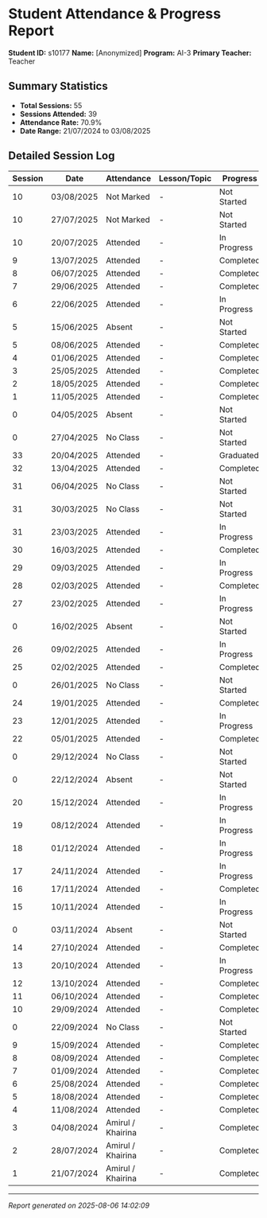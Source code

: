 # Student Attendance & Progress Report

**Student ID:** s10177
**Name:** [Anonymized]
**Program:** AI-3
**Primary Teacher:** Teacher

## Summary Statistics
- **Total Sessions:** 55
- **Sessions Attended:** 39
- **Attendance Rate:** 70.9%
- **Date Range:** 21/07/2024 to 03/08/2025

## Detailed Session Log

| Session | Date | Attendance | Lesson/Topic | Progress |
|---------|------|------------|--------------|----------|
| 10 | 03/08/2025 | Not Marked | - | Not Started |
| 10 | 27/07/2025 | Not Marked | - | Not Started |
| 10 | 20/07/2025 | Attended | - | In Progress |
| 9 | 13/07/2025 | Attended | - | Completed |
| 8 | 06/07/2025 | Attended | - | Completed |
| 7 | 29/06/2025 | Attended | - | Completed |
| 6 | 22/06/2025 | Attended | - | In Progress |
| 5 | 15/06/2025 | Absent | - | Not Started |
| 5 | 08/06/2025 | Attended | - | Completed |
| 4 | 01/06/2025 | Attended | - | Completed |
| 3 | 25/05/2025 | Attended | - | Completed |
| 2 | 18/05/2025 | Attended | - | Completed |
| 1 | 11/05/2025 | Attended | - | Completed |
| 0 | 04/05/2025 | Absent | - | Not Started |
| 0 | 27/04/2025 | No Class | - | Not Started |
| 33 | 20/04/2025 | Attended | - | Graduated |
| 32 | 13/04/2025 | Attended | - | Completed |
| 31 | 06/04/2025 | No Class | - | Not Started |
| 31 | 30/03/2025 | No Class | - | Not Started |
| 31 | 23/03/2025 | Attended | - | In Progress |
| 30 | 16/03/2025 | Attended | - | Completed |
| 29 | 09/03/2025 | Attended | - | In Progress |
| 28 | 02/03/2025 | Attended | - | Completed |
| 27 | 23/02/2025 | Attended | - | In Progress |
| 0 | 16/02/2025 | Absent | - | Not Started |
| 26 | 09/02/2025 | Attended | - | In Progress |
| 25 | 02/02/2025 | Attended | - | Completed |
| 0 | 26/01/2025 | No Class | - | Not Started |
| 24 | 19/01/2025 | Attended | - | Completed |
| 23 | 12/01/2025 | Attended | - | In Progress |
| 22 | 05/01/2025 | Attended | - | Completed |
| 0 | 29/12/2024 | No Class | - | Not Started |
| 0 | 22/12/2024 | Absent | - | Not Started |
| 20 | 15/12/2024 | Attended | - | In Progress |
| 19 | 08/12/2024 | Attended | - | In Progress |
| 18 | 01/12/2024 | Attended | - | In Progress |
| 17 | 24/11/2024 | Attended | - | In Progress |
| 16 | 17/11/2024 | Attended | - | Completed |
| 15 | 10/11/2024 | Attended | - | In Progress |
| 0 | 03/11/2024 | Absent | - | Not Started |
| 14 | 27/10/2024 | Attended | - | Completed |
| 13 | 20/10/2024 | Attended | - | In Progress |
| 12 | 13/10/2024 | Attended | - | Completed |
| 11 | 06/10/2024 | Attended | - | Completed |
| 10 | 29/09/2024 | Attended | - | Completed |
| 0 | 22/09/2024 | No Class | - | Not Started |
| 9 | 15/09/2024 | Attended | - | Completed |
| 8 | 08/09/2024 | Attended | - | Completed |
| 7 | 01/09/2024 | Attended | - | Completed |
| 6 | 25/08/2024 | Attended | - | Completed |
| 5 | 18/08/2024 | Attended | - | Completed |
| 4 | 11/08/2024 | Attended | - | Completed |
| 3 | 04/08/2024 | Amirul / Khairina | - | Completed |
| 2 | 28/07/2024 | Amirul / Khairina | - | Completed |
| 1 | 21/07/2024 | Amirul / Khairina | - | Completed |

---
*Report generated on 2025-08-06 14:02:09*